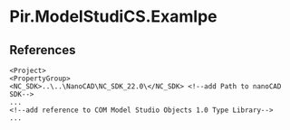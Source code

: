 # Pir.ModelStudiCS.Examlpe
## References
```
<Project>
<PropertyGroup>
<NC_SDK>..\..\NanoCAD\NC_SDK_22.0\</NC_SDK> <!--add Path to nanoCAD SDK-->
...
<!--add reference to COM Model Studio Objects 1.0 Type Library-->
...
```